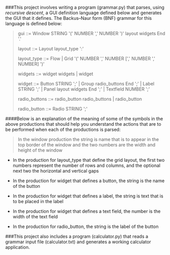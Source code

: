###This project involves writing a program (grammar.py) that parses, using _recursive descent_, a GUI definition language defined below and generates the GUI that it defines. The Backus–Naur form (BNF) grammar for this language is defined below:

>    gui ::=
>        Window STRING '(' NUMBER ',' NUMBER ')' layout widgets End '.'
>
>    layout ::=
>        Layout layout_type ':'
>
>    layout_type ::=
>        Flow |
>        Grid '(' NUMBER ',' NUMBER [',' NUMBER ',' NUMBER] ')'
>
>    widgets ::=
>        widget widgets |
>        widget
>
>    widget ::=
>        Button STRING ';' |
>        Group radio_buttons End ';' |
>        Label STRING ';' |
>        Panel layout widgets End ';' |
>        Textfield NUMBER ';'
>
>    radio_buttons ::=
>        radio_button radio_buttons |
>        radio_button
>
>    radio_button ::=
>        Radio STRING ';'

####Below is an explanation of the meaning of some of the symbols in the above productions that should help you understand the actions that are to be performed when each of the productions is parsed:

>In the window production the string is name that is to appear in the top border of the window and the two numbers are the width and height of the window

* In the production for layout_type that define the grid layout, the first two numbers represent the number of rows and columns, and the optional next two the horizontal and vertical gaps

* In the production for widget that defines a button, the string is the name of the button

* In the production for widget that defines a label, the string is text that is to be placed in the label

* In the production for widget that defines a text field, the number is the width of the text field

* In the production for radio_button, the string is the label of the button

###This project also includes a program (calculator.py) that reads a grammar input file (calculator.txt) and generates a working calculator application.